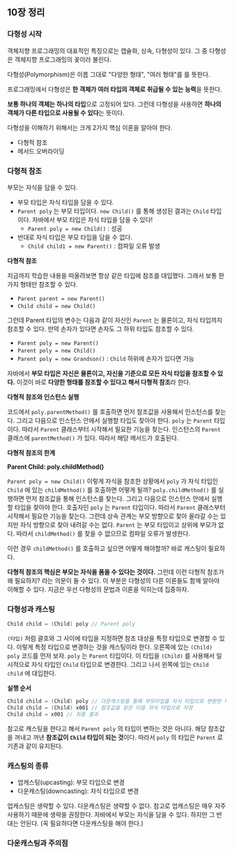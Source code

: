 ## 10장 정리

### 다형성 시작
객체지향 프로그래밍의 대표적인 특징으로는 캡슐화, 상속, 다형성이 있다. 그 중 다형성은 객체지향 프로그래밍의 꽃이라 불린다.

다형성(Polymorphism)은 이름 그대로 "다양한 형태", "여러 형태"를 를 뜻한다.

프로그래밍에서 다형성은 **한 객체가 여러 타입의 객체로 취급될 수 있는 능력**을 뜻한다.

**보통 하나의 객체는 하나의 타입**으로 고정되어 있다. 그런데 다형성을 사용하면 **하나의 객체가 다른 타입으로 사용될 수 있다**는 뜻이다.

다형성을 이해하기 위해서는 크게 2가지 핵심 이론을 알아야 한다.
- 다형적 참조
- 메서드 오버라이딩

### 다형적 참조
부모는 자식을 담을 수 있다.
- 부모 타입은 자식 타입을 담을 수 있다.
- `Parent poly` 는 부모 타입이다. `new Child()` 를 통해 생성된 결과는 `Child` 타입이다. 자바에서 부모 타입은 자식 타입을 담을 수 있다!
  - `Parent poly = new Child()` : 성공
- 반대로 자식 타입은 부모 타입을 담을 수 없다.
  - `Child child1 = new Parent()` : 컴파일 오류 발생


**다형적 참조**

지금까지 학습한 내용을 떠올려보면 항상 같은 타입에 참조를 대입했다. 그래서 보통 한 가지 형태만 참조할 수 있다.
- `Parent parent = new Parent()`
- `Child child = new Child()`

그런데 Parent 타입의 변수는 다음과 같이 자신인 `Parent` 는 물론이고, 자식 타입까지 참조할 수 있다. 만약 손자가 있다면 손자도 그 하위 타입도 참조할 수 있다.
- `Parent poly = new Parent()`
- `Parent poly = new Child()`
- `Parent poly = new Grandson()` : `Child` 하위에 손자가 있다면 가능

자바에서 **부모 타입은 자신은 물론이고, 자신을 기준으로 모든 자식 타입을 참조할 수 있다.** 이것이 바로 **다양한 형태를 참조할 수 있다고 해서 다형적 참조**라 한다.


**다형적 참조와 인스턴스 실행**

코드에서 `poly.parentMethod()` 를 호출하면 먼저 참조값을 사용해서 인스턴스를 찾는다. 그리고 다음으로 인스턴스 안에서 실행할 타입도 찾아야 한다. `poly` 는 `Parent` 타입이다. 따라서 `Parent` 클래스부터 시작해서 필요한 기능을 찾는다. 인스턴스의 `Parent` 클래스에 `parentMethod()` 가 있다. 따라서 해당 메서드가 호출된다.


**다형적 참조의 한계**

**Parent Child: poly.childMethod()**

`Parent poly = new Child()` 이렇게 자식을 참조한 상황에서 `poly` 가 자식 타입인 `Child` 에 있는 `childMethod()` 를 호출하면 어떻게 될까?
`poly.childMethod()` 를 실행하면 먼저 참조값을 통해 인스턴스를 찾는다. 그리고 다음으로 인스턴스 안에서 실행할 타입을 찾아야 한다. 호출자인 `poly` 는 `Parent` 타입이다. 따라서 `Parent` 클래스부터 시작해서 필요한 기능을 찾는다. 그런데 상속 관계는 부모 방향으로 찾아 올라갈 수는 있지만 자식 방향으로 찾아 내려갈 수는 없다. `Parent` 는 부모 타입이고 상위에 부모가 없다. 따라서 `childMethod()` 를 찾을 수 없으므로 컴파일 오류가 발생한다.

이런 경우 `childMethod()` 를 호출하고 싶으면 어떻게 해야할까? 바로 캐스팅이 필요하다.


**다형적 참조의 핵심은 부모는 자식을 품을 수 있다는 것이다.**
그런데 이런 다형적 참조가 왜 필요하지? 라는 의문이 들 수 있다. 이 부분은 다형성의 다른 이론들도 함께 알아야 이해할 수 있다. 지금은 우선 다형성의 문법과 이론을 익히는데 집중하자.


### 다형성과 캐스팅

```java
Child child = (Child) poly // Parent poly
```

`(타입)` 처럼 괄호와 그 사이에 타입을 지정하면 참조 대상을 특정 타입으로 변경할 수 있다. 이렇게 특정 타입으로 변경하는 것을 캐스팅이라 한다.
오른쪽에 있는 `(Child) poly` 코드를 먼저 보자. `poly` 는 `Parent` 타입이다. 이 타입을 `(Child)` 를 사용해서 일시적으로 자식 타입인 `Child` 타입으로 변경한다. 그리고 나서 왼쪽에 있는 `Child child` 에 대입한다.


**실행 순서**
```java
Child child = (Child) poly // 다운캐스팅을 통해 부모타입을 자식 타입으로 변환한 다음에 대입 시도
Child child = (Child) x001 // 참조값을 읽은 다음 자식 타입으로 지정
Child child = x001 // 최종 결과 
```
참고로 캐스팅을 한다고 해서 `Parent poly` 의 타입이 변하는 것은 아니다. 해당 참조값을 꺼내고 꺼낸 **참조값이 `Child` 타입이 되는 것**이다. 따라서 `poly` 의 타입은 `Parent` 로 기존과 같이 유지된다.

### 캐스팅의 종류
- 업캐스팅(upcasting): 부모 타입으로 변경
- 다운캐스팅(downcasting): 자식 타입으로 변경

업캐스팅은 생략할 수 있다. 다운캐스팅은 생략할 수 없다. 참고로 업캐스팅은 매우 자주 사용하기 때문에 생략을 권장한다.
자바에서 부모는 자식을 담을 수 있다. 하지만 그 반대는 안된다. (꼭 필요하다면 다운캐스팅을 해야 한다.)

### 다운캐스팅과 주의점